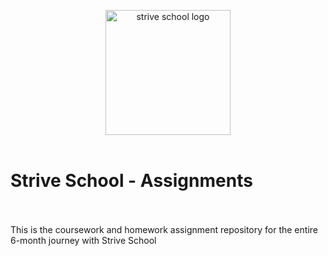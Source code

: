 <!-- background: #ffff-->
<!-- color: ##292929-->

<p align="center">
  <img width="200" src="https://strive.school/assets/strive_logo02.png" alt="strive school logo">
  <br>
  <br>
  <h1> Strive School - Assignments </h1>
  <br>
  <br>
  This is the coursework and homework assignment repository for the entire 6-month journey with Strive School
</p>

